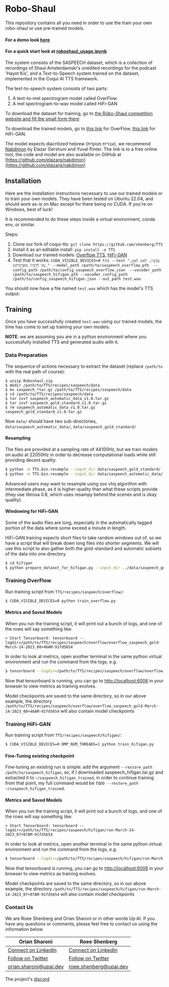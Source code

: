 # Robo-Shaul

This repository contains all you need in order to use the train your own robo-shaul or use pre-trained models.

#### For a demo look [here](https://anonymous19283746.github.io/saspeech/)

#### For a quick start look at [roboshaul_usage.ipynb](https://github.com/Sharonio/roboshaul/blob/main/roboshaul_usage.ipynb) 

The system consists of the SASPEECH dataset, which is a collection of recordings of Shaul Amsterdamski's unedited recordings for the podcast 'Hayot Kis', and a Text-to-Speech system trained on the dataset, implemented in the Coqui AI TTS framework.

The text-to-speech system consists of two parts:

1. A text-to-mel spectrogram model called OverFlow
2. A mel spectrogram-to-wav model called HiFi-GAN

To download the dataset for training, go to [the Robo-Shaul competition website and fill the small form there](https://story.kan.org.il/robo_shaul/c/bb084921/?cardId=bb084921)

To download the trained models, go to [this link](https://drive.google.com/drive/folders/1C7xfx8p8iTaF73bvfvIdkGDPv01wvjmx?usp=share_link) for OverFlow, [this link](https://drive.google.com/drive/folders/1SC6IQtdXH1SjHSgLGY1iZtl9nwDGQ072?usp=share_link) for HiFi-GAN.

The model expects diacritized hebrew (עברית מנוקדת), we recommend [Nakdimon](https://nakdimon.org) by Elazar Gershuni and Yuval Pinter. The link is to a free online tool, the code and model are also available on GitHub at [https://github.com/elazarg/nakdimon](https://github.com/elazarg/nakdimon)
## Installation

Here are the installation instructions necessary to use our trained models or to train your own models. They have been tested on Ubuntu 22.04, and should work as-is on Mac except for there being no CUDA. If you're on Windows, best of luck!

It is recommended to do these steps inside a virtual environment, conda env, or similar.

Steps:

1. Clone our fork of coqui-tts: `git clone https://github.com/shenberg/TTS`
2. Install it as an editable install: `pip install -e TTS`
3. Download our trained models: [Overflow TTS](https://drive.google.com/drive/folders/1C7xfx8p8iTaF73bvfvIdkGDPv01wvjmx?usp=share_link), [HiFi-GAN](https://drive.google.com/drive/folders/1SC6IQtdXH1SjHSgLGY1iZtl9nwDGQ072?usp=share_link)
4. Test that it works: `CUDA_VISIBLE_DEVICES=0 tts --text "עַכְשָׁיו, לְאַט לְאַט, נָסוּ לְדַמְיֵין סוּפֶּרְמַרְקֶט." --model_path /path/to/saspeech_overflow.pth  --config_path /path/to/config_saspeech_overflow.json  --vocoder_path /path/to/saspeech_hifigan.pth --vocoder_config_path /path/to/config_saspeech_hifigan.json --out_path test.wav`

You should now have a file named `test.wav` which has the model's TTS output.

## Training

Once you have successfully created `test.wav` using our trained models, the time has come to set up training your own models.

**NOTE**: we are assuming you are in a python environment where you successfully installed TTS and generated audio with it.

### Data Preparation

The sequence of actions necessary to extract the dataset (replace `/path/to` with the real path of course):

```
$ unzip Roboshaul.zip
$ mkdir /path/to/TTS/recipes/saspeech/data
$ mv saspeech_*tar.gz /path/to/TTS/recipes/saspeech/data
$ cd /path/to/TTS/recipes/saspeech/data
$ tar zxvf saspeech_automatic_data_v1.0.tar.gz
$ tar zxvf saspeech_gold_standard_v1.0.tar.gz
$ rm saspeech_automatic_data_v1.0.tar.gz saspeech_gold_standard_v1.0.tar.gz
```

Now `data/` should have two sub-directories, `data/saspeech_automatic_data/`, `data/saspeech_gold_standard/`

#### Resampling

The files are provided at a sampling rate of 44100Hz, but we train models on audio at 22050Hz in order to decrease computational loads while still providing decent quality.

```bash
$ python -m TTS.bin.resample --input_dir data/saspeech_gold_standard/ --output_dir data/saspeech_gold_standard_resampled --output_sr 22050
$ python -m TTS.bin.resample --input_dir data/saspeech_automatic_data/ --output_dir data/saspeech_automatic_data_resampled --output_sr 22050
```

Advanced users may want to resample using sox vhq algorithm with intermediate phase, as it is higher-quality than what these scripts provide (they use librosa 0.8, which uses resampy behind the scenes and is okay quality).
#### Windowing for HiFi-GAN
Some of the audio files are long, especially in the automatically tagged portion of the data where some exceed a minute in length.

HiFi-GAN training expects short files to take random windows out of, so we have a script that will break down long files into shorter segments. We will use this script to also gather both the gold-standard and automatic subsets of the data into one directory.

```bash
$ cd hifigan
$ python prepare_dataset_for_hifigan.py --input_dir ../data/saspeech_gold_standard_resampled/wavs/ ../data/saspeech_automatic_data_resampled/wavs/ --output_dir ../data/saspeech_all_windowed
```

### Training OverFlow

Run training script from `TTS/recipes/saspeech/overflow/`:
```bash
$ CUDA_VISIBLE_DEVICES=0 python train_overflow.py
```

#### Metrics and Saved Models
When you run the training script, it will print out a bunch of logs, and one of the rows will say something like:

```
> Start Tensorboard: tensorboard --logdir=/path/to/TTS/recipes/saspeech/overflow/overflow_saspeech_gold-March-14-2023_08+46AM-91fd5654
```
In order to look at metrics, open another terminal in the same python virtual environment and run the command from the logs, e.g.

```bash 
$ tensorboard --logdir=/path/to/TTS/recipes/saspeech/overflow/overflow_saspeech_gold-March-14-2023_08+46AM-91fd5654
```

Now that tensorboard is running, you can go to [http://localhost:6006](http://localhost:6006) in your browser to view metrics as training evolves.

Model checkpoints are saved to the same directory, so in our above example, the directory `/path/to/TTS/recipes/saspeech/overflow/overflow_saspeech_gold-March-14-2023_08+46AM-91fd5654` will also contain model checkpoints

### Training HiFi-GAN
Run training script from `TTS/recipes/saspeech/hifigan/`: 
```bash
$ CUDA_VISIBLE_DEVICES=0 OMP_NUM_THREADS=1 python train_hifigan.py
```

#### Fine-Tuning existing checkpoint
Fine-tuning an existing run is simple: add the argument `--restore_path /path/to/saspeech_hifigan`, so, if I downloaded saspeech_hifigan.tar.gz and extracted it to `~/saspeech_hifigan_trained`, in order to continue training from that point, my full command would be `TODO --restore_path ~/saspeech_hifigan_trained`.


#### Metrics and Saved Models
When you run the training script, it will print out a bunch of logs, and one of the rows will say something like:

```
> Start Tensorboard: tensorboard --logdir=/path/to/TTS/recipes/saspeech/hifigan/run-March-14-2023_07+07AM-91fd5654
```

In order to look at metrics, open another terminal in the same python virtual environment and run the command from the logs, e.g.

```bash 
$ tensorboard --logdir=/path/to/TTS/recipes/saspeech/hifigan/run-March-14-2023_07+07AM-91fd5654
```

Now that tensorboard is running, you can go to [http://localhost:6006](http://localhost:6006) in your browser to view metrics as training evolves.

Model checkpoints are saved to the same directory, so in our above example, the directory `/path/to/TTS/recipes/saspeech/hifigan/run-March-14-2023_07+07AM-91fd5654` will also contain model checkpoints

### Contact Us

We are Roee Shenberg and Orian Sharoni or in other words Up·AI. If you have any questions or comments, please feel free to contact us using the information below.

| **Orian Sharoni**          | **Roee Shenberg**         |
| ------------------------- | ------------------------- |
|[Connect on LinkedIn](https://www.linkedin.com/in/orian-sharoni/) |[Connect on LinkedIn](https://www.linkedin.com/in/roeeshenberg/) |
| [Follow on Twitter](https://twitter.com/OrianSharoni)       |[Follow on Twitter](https://twitter.com/roeeshenberg)       |
| orian.sharoni@upai.dev  |roee.shenberg@upai.dev  |

The project's [discord](https://discord.gg/b8ABzQUF)